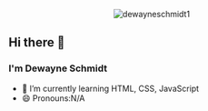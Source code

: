 <p align="center"> <img src="https://komarev.com/ghpvc/?username=dewayneschmidt1&label=Profile%20views&color=0e75b6&style=flat" alt="dewayneschmidt1" /> </p>

## Hi there 👋
### I'm Dewayne Schmidt

- 🌱 I’m currently learning HTML, CSS, JavaScript
- 😄 Pronouns:N/A
